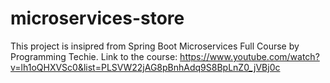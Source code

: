 # microservices-store
This project is insipred from Spring Boot Microservices Full Course by Programming Techie.
Link to the course: https://www.youtube.com/watch?v=lh1oQHXVSc0&list=PLSVW22jAG8pBnhAdq9S8BpLnZ0_jVBj0c
